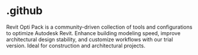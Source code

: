 # .github
Revit Opti Pack is a community-driven collection of tools and configurations to optimize Autodesk Revit. Enhance building modeling speed, improve architectural design stability, and customize workflows with our trial version. Ideal for construction and architectural projects.
